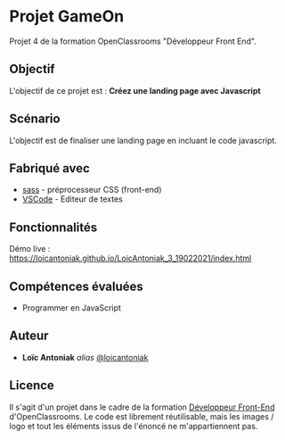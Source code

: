 # Projet GameOn

Projet 4 de la formation OpenClassrooms "Développeur Front End".

## Objectif

L'objectif de ce projet est : **Créez une landing page avec Javascript**

## Scénario

L'objectif est de finaliser une landing page en incluant le code javascript. 

## Fabriqué avec

* [sass](https://sass-lang.com/) -  préprocesseur CSS (front-end)
* [VSCode](https://code.visualstudio.com/) - Editeur de textes

## Fonctionnalités 

Démo live : https://loicantoniak.github.io/LoicAntoniak_3_19022021/index.html

## Compétences évaluées

- Programmer en JavaScript

## Auteur

* **Loïc Antoniak** _alias_ [@loicantoniak](https://github.com/loicantoniak)

## Licence 

Il s'agit d'un projet dans le cadre de la formation [Développeur Front-End](https://openclassrooms.com/fr/paths/314-developpeur-front-end) d'OpenClassrooms. Le code est librement réutilisable, mais les images / logo et tout les éléments issus de l'énoncé ne m'appartiennent pas.
